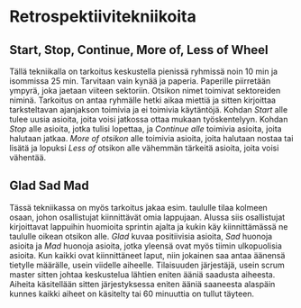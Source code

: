 # Retrospektiivitekniikoita

## Start, Stop, Continue, More of, Less of Wheel


Tällä tekniikalla on tarkoitus keskustella pienissä ryhmissä noin 10 min ja isommissa 25 min. Tarvitaan vain kynää ja paperia. Paperille piirretään ympyrä, joka jaetaan viiteen sektoriin. Otsikon nimet toimivat sektoreiden niminä. Tarkoitus on antaa ryhmälle hetki aikaa miettiä ja sitten kirjoittaa tarksteltavan ajanjakson toimivia ja ei toimivia käytäntöjä. Kohdan _Start_ alle tulee uusia asioita, joita voisi jatkossa ottaa mukaan työskentelyyn. Kohdan _Stop_ alle asioita, jotka tulisi lopettaa, ja _Continue alle_ toimivia asioita, joita halutaan jatkaa. _More of otsikon_ alle toimivia asioita, joita halutaan nostaa tai lisätä ja lopuksi _Less of_ otsikon alle vähemmän tärkeitä asioita, joita voisi vähentää.


## Glad Sad Mad


Tässä tekniikassa on myös tarkoitus jakaa esim. taululle tilaa kolmeen osaan, johon osallistujat kiinnittävät omia lappujaan. Alussa siis osallistujat kirjoittavat lappuihin huomioita sprintin ajalta ja kukin käy kiinnittämässä ne taululle oikean otsikon alle. _Glad_ kuvaa positiivisia asioita, _Sad_ huonoja asioita ja _Mad_ huonoja asioita, jotka yleensä ovat myös tiimin ulkopuolisia asioita. Kun kaikki ovat kiinnittäneet laput, niin jokainen saa antaa äänensä tietylle määrälle, usein viidelle aiheelle. Tilaisuuden järjestäjä, usein scrum master sitten johtaa keskustelua lähtien eniten ääniä saadusta aiheesta. Aiheita käsitellään sitten järjestyksessa eniten ääniä saaneesta alaspäin kunnes kaikki aiheet on käsitelty tai 60 minuuttia on tullut täyteen.

